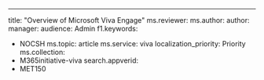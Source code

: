 ---
title: "Overview of Microsoft Viva Engage"
ms.reviewer: 
ms.author: 
author: 
manager: 
audience: Admin
f1.keywords:
- NOCSH
ms.topic: article
ms.service: viva
localization_priority: Priority
ms.collection:  
- M365initiative-viva
search.appverid:
- MET150